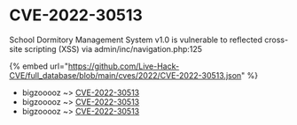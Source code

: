 # CVE-2022-30513

School Dormitory Management System v1.0 is vulnerable to reflected cross-site scripting (XSS) via admin/inc/navigation.php:125

{% embed url="https://github.com/Live-Hack-CVE/full_database/blob/main/cves/2022/CVE-2022-30513.json" %}


* bigzooooz ~> [CVE-2022-30513](https://www.alice-snow.ru/2022/database/cve-2022-30513/cve-2022-30513-bigzooooz)
* bigzooooz ~> [CVE-2022-30513](https://www.alice-snow.ru/2022/database/cve-2022-30513/cve-2022-30513-bigzooooz)
* bigzooooz ~> [CVE-2022-30513](https://www.alice-snow.ru/2022/database/cve-2022-30513/cve-2022-30513-bigzooooz)